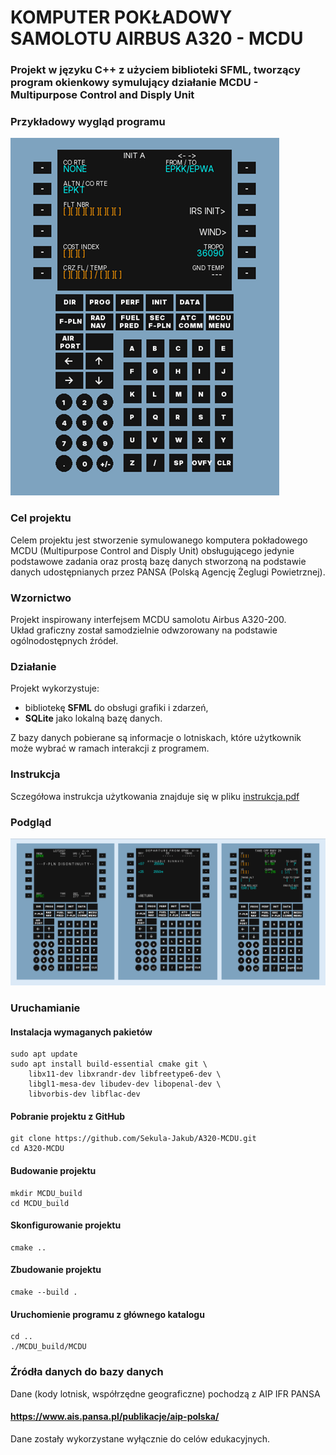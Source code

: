 # KOMPUTER POKŁADOWY SAMOLOTU AIRBUS A320 - MCDU
### Projekt w języku C++ z użyciem biblioteki SFML, tworzący program okienkowy symulujący działanie MCDU - Multipurpose Control and Disply Unit

### Przykładowy wygląd programu
![obrazek1](Readme_images/Obraz7.png)

### Cel projektu
Celem projektu jest stworzenie symulowanego komputera pokładowego MCDU 
(Multipurpose Control and Disply Unit) obsługującego jedynie podstawowe zadania 
oraz prostą bazę danych stworzoną na podstawie danych udostępnianych przez PANSA 
(Polską Agencję Żeglugi Powietrznej).

### Wzornictwo
Projekt inspirowany interfejsem MCDU samolotu Airbus A320-200.  
Układ graficzny został samodzielnie odwzorowany na podstawie ogólnodostępnych źródeł.

### Działanie 
Projekt wykorzystuje:
- bibliotekę **SFML** do obsługi grafiki i zdarzeń,
- **SQLite** jako lokalną bazę danych.

Z bazy danych pobierane są informacje o lotniskach, które użytkownik może wybrać w ramach interakcji z programem.

### Instrukcja
Sczegółowa instrukcja użytkowania znajduje się w pliku [instrukcja.pdf](instrukcja.pdf)

### Podgląd 
![obrazek2](Readme_images/Obraz6.png)

### Uruchamianie
#### Instalacja wymaganych pakietów
```
sudo apt update
sudo apt install build-essential cmake git \
    libx11-dev libxrandr-dev libfreetype6-dev \
    libgl1-mesa-dev libudev-dev libopenal-dev \
    libvorbis-dev libflac-dev
```

#### Pobranie projektu z GitHub
```
git clone https://github.com/Sekula-Jakub/A320-MCDU.git
cd A320-MCDU
```

#### Budowanie projektu
```
mkdir MCDU_build
cd MCDU_build
```
#### Skonfigurowanie projektu
```
cmake ..
```

#### Zbudowanie projektu
```
cmake --build .
```

#### Uruchomienie programu z głównego katalogu
```
cd ..
./MCDU_build/MCDU
```

### Źródła danych do bazy danych
Dane (kody lotnisk, współrzędne geograficzne) pochodzą z AIP IFR PANSA

#### https://www.ais.pansa.pl/publikacje/aip-polska/

Dane zostały wykorzystane wyłącznie do celów edukacyjnych.